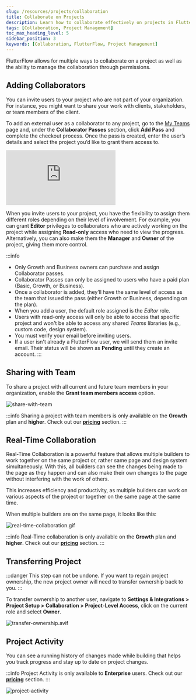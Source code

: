 ```yaml
---
slug: /resources/projects/collaboration
title: Collaborate on Projects
description: Learn how to collaborate effectively on projects in FlutterFlow, including best practices for teamwork and project management.
tags: [Collaboration, Project Management]
toc_max_heading_level: 5
sidebar_position: 3
keywords: [Collaboration, FlutterFlow, Project Management]
---
```


FlutterFlow allows for multiple ways to collaborate on a project as well as the
ability to manage the collaboration through permissions.

## Adding Collaborators

You can invite users to your project who are not part of your organization.
For instance, you might want to share your work with clients, stakeholders, or
team members of the client.

To add an external user as a collaborator to any project, go to the [My Teams](https://app.flutterflow.io/team) page and, under the **Collaborator Passes** section, click **Add Pass** and complete the checkout process. Once the pass is created, enter the user’s details and select the project you’d like to grant them access to.

<div style={{
    position: 'relative',
    paddingBottom: 'calc(56.67989417989418% + 41px)', // Keeps the aspect ratio and additional padding
    height: 0,
    width: '100%'}}>
    <iframe 
        src="https://demo.arcade.software/s5nU2VYbrMppj4CRxiGZ?embed&show_copy_link=true"
        title=""
        style={{
            position: 'absolute',
            top: 0,
            left: 0,
            width: '100%',
            height: '100%',
            colorScheme: 'light'
        }}
        frameborder="0"
        loading="lazy"
        webkitAllowFullScreen
        mozAllowFullScreen
        allowFullScreen
        allow="clipboard-write">
    </iframe>
</div>
<p></p>

When you invite users to your project, you have the flexibility to assign them
different roles depending on their level of involvement. For example, you can
grant **Editor** privileges to collaborators who are actively working on the
project while assigning **Read-only** access who need to view the progress.
Alternatively, you can also make them the **Manager** and **Owner** of the project, giving them more control.

:::info
- Only Growth and Business owners can purchase and assign Collaborator passes.
- Collaborator Passes can only be assigned to users who have a paid plan (Basic, Growth, or Business).
- Once a collaborator is added, they’ll have the same level of access as the team that issued the pass (either Growth or Business, depending on the plan).
- When you add a user, the default role assigned is the *Editor* role.
- Users with read-only access will only be able to access that specific project
  and won't be able to access any shared *Teams* libraries (e.g., custom code,
  design system).
- You must verify your email before inviting users.
- If a user isn't already a FlutterFlow user, we will send them an invite email.
  Their status will be shown as **Pending** until they create an account.
  :::


## Sharing with Team

To share a project with all current and future team members in your organization, enable the **Grant team members access** option.

![share-with-team](imgs/share-with-team.avif)

:::info
Sharing a project with team members is only available on the **Growth** plan and **higher**. Check out our [**pricing**](https://www.flutterflow.io/pricing) section.
:::

## Real-Time Collaboration

Real-Time Collaboration is a powerful feature that allows multiple builders to
work together on the same project or, rather same page and design system
simultaneously. With this, all builders can see the changes being made to the
page as they happen and can also make their own changes to the page without
interfering with the work of others.

This increases efficiency and productivity, as multiple builders can work on
various aspects of the project or together on the same page at the same time.

When multiple builders are on the same page, it looks like this:

![real-time-collaboration.gif](../../../static/img/real-time-collaboration.gif)

:::info
Real-Time collaboration is only available on the **Growth** plan and **higher**. Check out our [**pricing**](https://www.flutterflow.io/pricing) section.
:::

## Transferring Project

:::danger
This step can not be undone. If you want to regain project ownership, the new
project owner will need to transfer ownership back to you.
:::

To transfer ownership to another user, navigate to **Settings & Integrations > Project Setup > Collaboration > Project-Level Access**, click on the current role and select **Owner**.

![transfer-ownership.avif](imgs/transfer-ownership.avif)

## Project Activity

You can see a running history of changes made while building that helps you
track progress and stay up to date on project changes.

:::info
Project Activity is only available to **Enterprise** users. Check out our [**pricing**](https://www.flutterflow.io/pricing) section.
:::

![project-activity](imgs/project-activity.avif)
